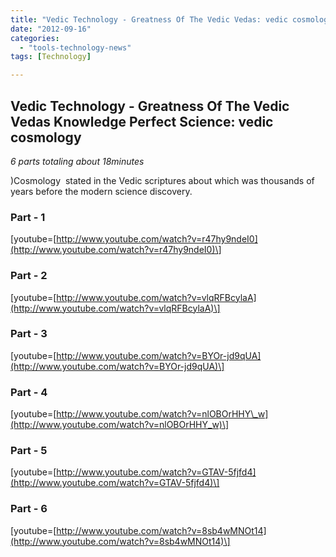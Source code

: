 ```yaml
---
title: "Vedic Technology - Greatness Of The Vedic Vedas: vedic cosmology"
date: "2012-09-16"
categories: 
  - "tools-technology-news"
tags: [Technology]

---
```


## Vedic Technology - Greatness Of The Vedic Vedas Knowledge Perfect Science: vedic cosmology

_6 parts totaling about 18minutes_

)Cosmology  stated in the Vedic scriptures about which was thousands of years before the modern science discovery.

### Part - 1

\[youtube=[http://www.youtube.com/watch?v=r47hy9ndeI0](http://www.youtube.com/watch?v=r47hy9ndeI0)\]

### Part - 2

\[youtube=[http://www.youtube.com/watch?v=vlqRFBcylaA](http://www.youtube.com/watch?v=vlqRFBcylaA)\]

### Part - 3

\[youtube=[http://www.youtube.com/watch?v=BYOr-jd9qUA](http://www.youtube.com/watch?v=BYOr-jd9qUA)\]

### Part - 4

\[youtube=[http://www.youtube.com/watch?v=nlOBOrHHY\_w](http://www.youtube.com/watch?v=nlOBOrHHY_w)\]

### Part - 5

\[youtube=[http://www.youtube.com/watch?v=GTAV-5fjfd4](http://www.youtube.com/watch?v=GTAV-5fjfd4)\]

### Part - 6

\[youtube=[http://www.youtube.com/watch?v=8sb4wMNOt14](http://www.youtube.com/watch?v=8sb4wMNOt14)\]
